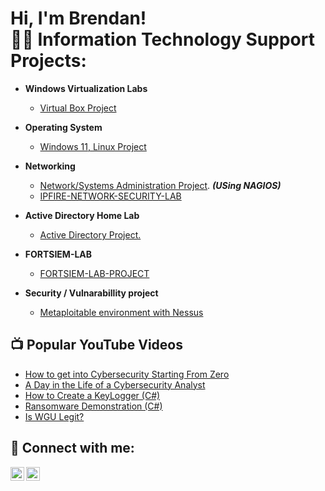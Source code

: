 <h1>Hi, I'm Brendan! <br/><a 

<h2>👨‍💻 Information Technology Support Projects:</h2>

- <b>Windows Virtualization Labs</b>
  - [Virtual Box Project](https://github.com/Brendan-git16/Active-Directory-Lab)
- <b>Operating System</b>
  - [Windows 11, Linux Project](https://github.com/Brendan-git16/Active-Directory-Lab)
- <b>Networking</b>
  - [Network/Systems Administration Project](https://github.com/Brendan-git16/Nagios-configuration-and-health-checks/blob/main/README.md). <b><i>(USing NAGIOS)</b></i>
  - [IPFIRE-NETWORK-SECURITY-LAB](https://github.com/Brendan-git16/Active-Directory-Lab)
- <b>Active Directory Home Lab</b>
  - [Active Directory Project.](https://github.com/Brendan-git16/Active-Directory-Lab)

- <b>FORTSIEM-LAB</b>
  - [FORTSIEM-LAB-PROJECT](https://github.com/Brendan-git16/FORTSIM-LAB-PROJECT)

 - <b>Security / Vulnarabillity project</b>
    - [Metaploitable environment with Nessus](https://github.com/Brendan-git16/Vulnerability-Scan-Report)

<h2>📺 Popular YouTube Videos</h2>

- [How to get into Cybersecurity Starting From Zero](https://www.youtube.com/watch?v=a83ASGn_V_s)
- [A Day in the Life of a Cybersecurity Analyst](https://www.youtube.com/watch?v=uHy3oM7NnoU)
- [How to Create a KeyLogger (C#)](https://www.youtube.com/watch?v=N-L9hklSlNk)
- [Ransomware Demonstration (C#)](https://www.youtube.com/watch?v=OfvdQeh79s0)
- [Is WGU Legit?](https://www.youtube.com/watch?v=E2MwRWxDBkA)

<h2> 🤳 Connect with me:</h2>

[<img align="left" alt="JoshMadakor | LinkedIn" width="22px" src="https://cdn.jsdelivr.net/npm/simple-icons@v3/icons/linkedin.svg" />][linkedin]
[<img align="left" alt="JoshMadakor | Instagram" width="22px" src="https://cdn.jsdelivr.net/npm/simple-icons@v3/icons/instagram.svg" />][instagram]

[instagram]: https://www.instagram.com/brendanmicheal54?igsh=MWQ1a2Q4MDVoMmVuYw
[linkedin]: https://www.linkedin.com/in/brendan-ebuluofor-51b235335/

<!--
**joshmadakor1/joshmadakor1** is a ✨ _special_ ✨ repository because its `README.md` (this file) appears on your GitHub profile.

Here are some ideas to get you started:

- 🔭 I’m currently working on ...
- 🌱 I’m currently learning ...
- 👯 I’m looking to collaborate on ...
- 🤔 I’m looking for help with ...
- 💬 Ask me about ...
- 📫 How to reach me: ...
- 😄 Pronouns: ...
- ⚡ Fun fact: ...
-->
